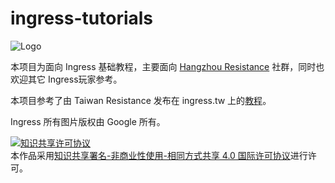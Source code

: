 ingress-tutorials
=================

![Logo][logo]

本项目为面向 Ingress 基础教程，主要面向 [Hangzhou Resistance](http://www.hzres.net/) 社群，同时也欢迎其它 Ingress玩家参考。  

本项目参考了由 Taiwan Resistance 发布在 ingress.tw 上的[教程](http://ingress.tw/guide)。  

Ingress 所有图片版权由 Google 所有。  

<a rel="license" href="http://creativecommons.org/licenses/by-nc-sa/4.0/"><img alt="知识共享许可协议" style="border-width:0" src="https://i.creativecommons.org/l/by-nc-sa/4.0/88x31.png" /></a><br />本作品采用<a rel="license" href="http://creativecommons.org/licenses/by-nc-sa/4.0/">知识共享署名-非商业性使用-相同方式共享 4.0 国际许可协议</a>进行许可。

[logo]:http://ghostflying-static.qiniudn.com/ingress_community_logo.jpg
